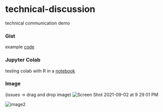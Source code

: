 # technical-discussion
technical communication demo 

### Gist

example [code](https://gist.github.com/rmratliffbrown/93b73d7ca0a3e11c7a9ab8bbceb899d7)

### Jupyter Colab

testing colab with R in a [notebook](https://github.com/rmratliffbrown/technical-discussion/blob/main/test_r_file.ipynb)

### Image

(issues -> drag and drop image)
![Screen Shot 2021-09-02 at 9 29 01 PM](https://user-images.githubusercontent.com/89669560/131936898-0368f824-d1d5-4223-a6e6-1cf54267a7c4.png)

![image2](https://github.com/rmratliffbrown/technical-discussion/issues/1#issue-987309174)
